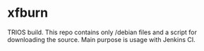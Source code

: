 # xfburn
TRIOS build.
This repo contains only /debian files and a script for downloading the source. Main purpose is usage with Jenkins CI.
